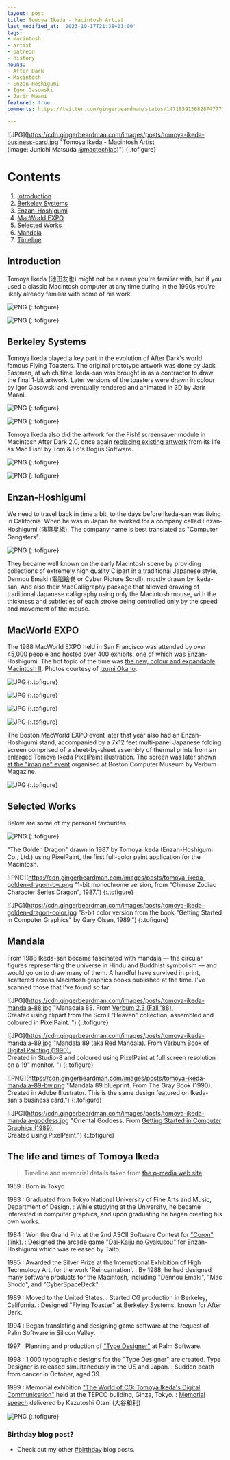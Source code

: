 ```yaml
---
layout: post
title: Tomoya Ikeda - Macintosh Artist
last_modified_at: '2023-10-17T21:38+01:00'
tags:
- macintosh
- artist
- patreon
- history
nouns:
- After Dark
- Macintosh
- Enzan-Hoshigumi
- Igor Gasowski
- Jarir Maani
featured: true
comments: https://twitter.com/gingerbeardman/status/1471859136828747777

---
```

![JPG](https://cdn.gingerbeardman.com/images/posts/tomoya-ikeda-business-card.jpg "Tomoya Ikeda - Macintosh Artist<br>(image:
Junichi Matsuda <a href="https://twitter.com/mactechlab">@mactechlab</a>)")
{:.tofigure}

# Contents
1. [Introduction](#introduction)
1. [Berkeley Systems](#berkeley-systems)
1. [Enzan-Hoshigumi](#enzan-hoshigumi)
1. [MacWorld EXPO](#macworld-expo)
1. [Selected Works](#selected-works)
1. [Mandala](#mandala)
1. [Timeline](#the-life-and-times-of-tomoya-ikeda)

## Introduction

Tomoya Ikeda (池田友也) might not be a name you're familiar with, but if you used a classic Macintosh computer at any time during in the 1990s you're likely already familiar with some of his work.

![PNG](https://cdn.gingerbeardman.com/images/posts/tomoya-ikeda-after-dark-flying-toasters-bw.png "After Dark 2.0: Flying Toasters")
{:.tofigure}

![PNG](https://cdn.gingerbeardman.com/images/posts/tomoya-ikeda-after-dark-flying-toasters-about.png "Flying Toasters: artwork by Tomoya Ikeda")
{:.tofigure}

## Berkeley Systems

Tomoya Ikeda played a key part in the evolution of After Dark's world famous Flying Toasters. The original prototype artwork was done by Jack Eastman, at which time Ikeda-san was brought in as a contractor to draw the final 1-bit artwork. Later versions of the toasters were drawn in colour by Igor Gasowski and eventually rendered and animated in 3D by Jarir Maani.

![PNG](https://cdn.gingerbeardman.com/images/posts/tomoya-ikeda-after-dark-flying-toasters-proto.png "Flying Toasters: prototype artwork by Jack Eastman")
{:.tofigure}

![PNG](https://cdn.gingerbeardman.com/images/posts/tomoya-ikeda-after-dark-flying-toasters-color.png "Flying Toasters: color artwork by Igor Gasowski")
{:.tofigure}

Tomoya Ikeda also did the artwork for the Fish! screensaver module in Macintosh After Dark 2.0, once again [replacing existing artwork](https://archive.org/details/artofdarkness00fent/page/21/mode/2up) from its life as Mac Fish! by Tom & Ed's Bogus Software.

![PNG](https://cdn.gingerbeardman.com/images/posts/tomoya-ikeda-after-dark-fish.png "After Dark 2.0: Fish!")
{:.tofigure}

![PNG](https://cdn.gingerbeardman.com/images/posts/tomoya-ikeda-after-dark-fish-about.png "Fish Art by Tomoya Ikeda")
{:.tofigure}

## Enzan-Hoshigumi

We need to travel back in time a bit, to the days before Ikeda-san was living in California. When he was in Japan he worked for a company called Enzan-Hoshigumi (演算星組). The company name is best translated as "Computer Gangsters".

![PNG](https://cdn.gingerbeardman.com/images/posts/tomoya-ikeda-eh-logo.png " ")
{:.tofigure}

They became well known on the early Macintosh scene by providing collections of extremely high quality Clipart in a traditional Japanese style, Dennou Emaki (電脳絵巻 or Cyber Picture Scroll), mostly drawn by Ikeda-san. And also their MacCalligraphy package that allowed drawing of traditional Japanese calligraphy using only the Macintosh mouse, with the thickness and subtleties of each stroke being controlled only by the speed and movement of the mouse.

## MacWorld EXPO

The 1988 MacWorld EXPO held in San Francisco was attended by over 45,000 people and hosted over 400 exhibits, one of which was Enzan-Hoshigumi. The hot topic of the time was [the new, colour and expandable Macintosh II](http://www.cornica.org/mac-reports/macworld-expo-1988/). Photos courtesy of [Izumi Okano](https://twitter.com/haeckel).

![JPG](https://cdn.gingerbeardman.com/images/posts/tomoya-ikeda-eh-ikeda-prep.jpg "Tomoya Ikeda preparing for the show in a San Francisco hotel room")
{:.tofigure}

![JPG](https://cdn.gingerbeardman.com/images/posts/tomoya-ikeda-eh-stand-prep.jpg "Hirofumi Inoue (left), Izumi Okano (centre) and Ikeda-san (right, facing away) setting up")
{:.tofigure}

![JPG](https://cdn.gingerbeardman.com/images/posts/tomoya-ikeda-eh-stand-empty.jpg "The Enzan-Hoshigumi range of Macintosh software")
{:.tofigure}

![JPG](https://cdn.gingerbeardman.com/images/posts/tomoya-ikeda-eh-ikeda-gosney.jpg "Ikeda-san interviewed by Michael Gosney (Verbum Magazine) at Moscone Center")
{:.tofigure}

The Boston MacWorld EXPO event later that year also had an Enzan-Hoshigumi stand, accompanied by a 7x12 feet multi-panel Japanese folding screen comprised of a sheet-by-sheet assembly of thermal prints from an enlarged Tomoya Ikeda PixelPaint illustration. The screen was later [shown at the "imagine" event](https://archive.org/details/verbum203unse/page/2/mode/2up) organised at Boston Computer Museum by Verbum Magazine.

![JPG](https://cdn.gingerbeardman.com/images/posts/tomoya-ikeda-folding-screen.jpg " ")
{:.tofigure}

## Selected Works

Below are some of my personal favourites.

![PNG](https://cdn.gingerbeardman.com/images/posts/tomoya-ikeda-hyperlib.jpg "Graphic for a feature article on サイバースペースデッキ in HyperLib issue 1, Jan/Feb 1989.")
{:.tofigure}

"The Golden Dragon" drawn in 1987 by Tomoya Ikeda (Enzan-Hoshigumi Co., Ltd.) using PixelPaint, the first full-color paint application for the Macintosh.

![PNG](https://cdn.gingerbeardman.com/images/posts/tomoya-ikeda-golden-dragon-bw.png "1-bit monochrome version, from "Chinese Zodiac Character Series Dragon", 1987.")
{:.tofigure}

![JPG](https://cdn.gingerbeardman.com/images/posts/tomoya-ikeda-golden-dragon-color.jpg "8-bit color version from the book "Getting Started in Computer Graphics" by Gary Olsen, 1989.")
{:.tofigure}

## Mandala

From 1988 Ikeda-san became fascinated with mandala — the circular figures representing the universe in Hindu and Buddhist symbolism — and would go on to draw many of them. A handful have survived in print, scattered across Macintosh graphics books published at the time. I've scanned those that I've found so far.

![JPG](https://cdn.gingerbeardman.com/images/posts/tomoya-ikeda-mandala-88.jpg "Manadala 88. From <a href="https://archive.org/details/verbum203unse/page/8/mode/2up">Verbum 2.3 (Fall '88).</a><br>Created using clipart from the Scroll "Heaven" collection, assembled and coloured in PixelPaint. ")
{:.tofigure}

![JPG](https://cdn.gingerbeardman.com/images/posts/tomoya-ikeda-mandala-89.jpg "Mandala 89 (aka Red Mandala). From <a href="https://archive.org/details/verbumbookofdigi0000gosn">Verbum Book of Digital Painting (1990).</a><br>Created in Studio-8 and coloured using PixelPaint at full screen resolution on a 19" monitor. ")
{:.tofigure}

![PNG](https://cdn.gingerbeardman.com/images/posts/tomoya-ikeda-mandala-89-bw.png "Mandala 89 blueprint. From <a hef="https://archive.org/details/graybookdesignin00gosn">The Gray Book (1990).</a><br>Created in Adobe Illustrator. This is the same design featured on Ikeda-san's business card.")
{:.tofigure}

![JPG](https://cdn.gingerbeardman.com/images/posts/tomoya-ikeda-mandala-goddess.jpg "Oriental Goddess. From <a href="https://archive.org/details/gettingstartedin00olse_2">Getting Started in Computer Graphics (1989).</a><br>Created using PixelPaint.")
{:.tofigure}

## The life and times of Tomoya Ikeda

> Timeline and memorial details taken from [the p-media web site](http://p-media.jp/TomoyaIkeda/profile/index.html).

1959
: Born in Tokyo

1983
: Graduated from Tokyo National University of Fine Arts and Music, Department of Design.
: While studying at the University, he became interested in computer graphics, and upon graduating he began creating his own works.

1984
: Won the Grand Prix at the 2nd ASCII Software Contest for ["Coron"](https://archive.org/details/logi-n-january-1985/LOGiN%20-%20January%201985/page/n99/mode/2up) ([link](https://ameblo.jp/koorogiyousyoku/entry-11983851960.html)).
: Designed the arcade game ["Dai-Kaiju no Gyakusou"](https://en.wikipedia.org/wiki/Daikaijū_no_Gyakushū) for Enzan-Hoshigumi which was released by Taito.

1985
: Awarded the Silver Prize at the International Exhibition of High Technology Art, for the work 'Reincarnation'.
: By 1988, he had designed many software products for the Macintosh, including "Dennou Emaki", "Mac Shodo", and "CyberSpaceDeck".

1989
: Moved to the United States.
: Started CG production in Berkeley, California.
: Designed "Flying Toaster" at Berkeley Systems, known for After Dark.

1994
: Began translating and designing game software at the request of Palm Software in Silicon Valley.

1997
: Planning and production of ["Type Designer"](https://appletechlab.jp/blog-entry-283.html) at Palm Software.

1998
: 1,000 typographic designs for the "Type Designer" are created.
Type Designer is released simultaneously in the US and Japan.
: Sudden death from cancer in October, aged 39.

1999
: Memorial exhibition ["The World of CG: Tomoya Ikeda's Digital Communication"](http://p-media.jp/TomoyaIkeda/index1.html) held at the TEPCO building, Ginza, Tokyo.
: [Memorial speech](http://p-media.jp/TomoyaIkeda/ohtani.html) delivered by Kazutoshi Otani (大谷和利)

![PNG](https://cdn.gingerbeardman.com/images/posts/tomoya-ikeda-profile.jpg "Tomoya Ikeda (1959-1998)")
{:.tofigure}

### Birthday blog post?

- Check out my other [#birthday](/tag/birthday/) blog posts.